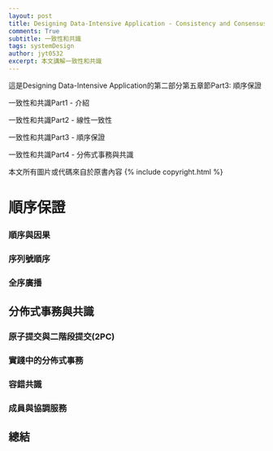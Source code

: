 ```yaml
---
layout: post
title: Designing Data-Intensive Application - Consistency and Consensus
comments: True 
subtitle: 一致性和共識
tags: systemDesign 
author: jyt0532
excerpt: 本文講解一致性和共識
---
```


這是Designing Data-Intensive Application的第二部分第五章節Part3: 順序保證

一致性和共識Part1 - 介紹

一致性和共識Part2 - 線性一致性

一致性和共識Part3 - 順序保證

一致性和共識Part4 - 分佈式事務與共識

本文所有圖片或代碼來自於原書內容
{% include copyright.html %}



# 順序保證

### 順序與因果

### 序列號順序

### 全序廣播

## 分佈式事務與共識

### 原子提交與二階段提交(2PC)

### 實踐中的分佈式事務

### 容錯共識

### 成員與協調服務

## 總結
